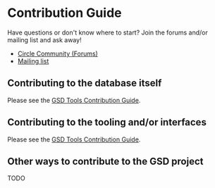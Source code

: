 # Contribution Guide

Have questions or don't know where to start? Join the forums and/or mailing list
and ask away!

- [Circle Community (Forums)](https://csaurl.org/gsd-circle)
- [Mailing list](https://csaurl.org/gsd-mailing-list)

## Contributing to the database itself

Please see the [GSD Tools Contribution Guide](https://github.com/cloudsecurityalliance/gsd-database/blob/main/CONTRIBUTING.md).

## Contributing to the tooling and/or interfaces

Please see the [GSD Tools Contribution Guide](https://github.com/cloudsecurityalliance/gsd-tools/blob/main/CONTRIBUTING.md).

## Other ways to contribute to the GSD project

TODO

